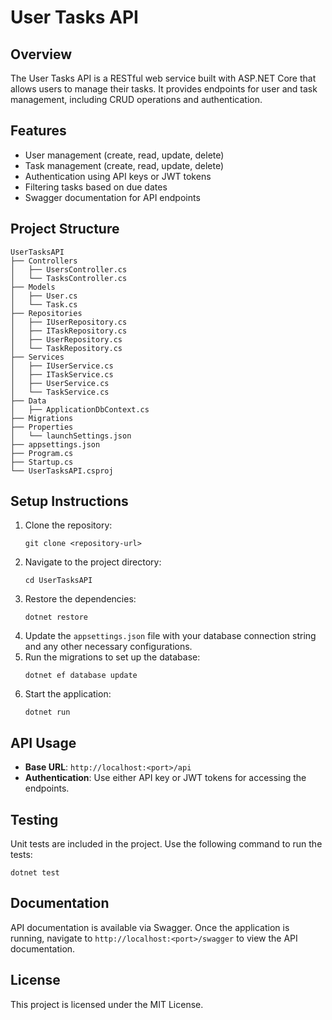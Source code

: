 # User Tasks API

## Overview
The User Tasks API is a RESTful web service built with ASP.NET Core that allows users to manage their tasks. It provides endpoints for user and task management, including CRUD operations and authentication.

## Features
- User management (create, read, update, delete)
- Task management (create, read, update, delete)
- Authentication using API keys or JWT tokens
- Filtering tasks based on due dates
- Swagger documentation for API endpoints

## Project Structure
```
UserTasksAPI
├── Controllers
│   ├── UsersController.cs
│   └── TasksController.cs
├── Models
│   ├── User.cs
│   └── Task.cs
├── Repositories
│   ├── IUserRepository.cs
│   ├── ITaskRepository.cs
│   ├── UserRepository.cs
│   └── TaskRepository.cs
├── Services
│   ├── IUserService.cs
│   ├── ITaskService.cs
│   ├── UserService.cs
│   └── TaskService.cs
├── Data
│   ├── ApplicationDbContext.cs
├── Migrations
├── Properties
│   └── launchSettings.json
├── appsettings.json
├── Program.cs
├── Startup.cs
└── UserTasksAPI.csproj
```

## Setup Instructions
1. Clone the repository:
   ```
   git clone <repository-url>
   ```
2. Navigate to the project directory:
   ```
   cd UserTasksAPI
   ```
3. Restore the dependencies:
   ```
   dotnet restore
   ```
4. Update the `appsettings.json` file with your database connection string and any other necessary configurations.
5. Run the migrations to set up the database:
   ```
   dotnet ef database update
   ```
6. Start the application:
   ```
   dotnet run
   ```

## API Usage
- **Base URL**: `http://localhost:<port>/api`
- **Authentication**: Use either API key or JWT tokens for accessing the endpoints.

## Testing
Unit tests are included in the project. Use the following command to run the tests:
```
dotnet test
```

## Documentation
API documentation is available via Swagger. Once the application is running, navigate to `http://localhost:<port>/swagger` to view the API documentation.

## License
This project is licensed under the MIT License.